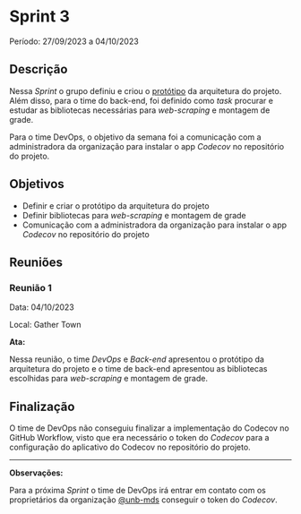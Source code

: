 # Sprint 3

Período: 27/09/2023 a 04/10/2023

## Descrição

Nessa _Sprint_ o grupo definiu e criou o [protótipo](https://www.figma.com/file/ZhAq8LRcclpWHYi4XnUySw/Sua-Grade-UnB---System-Design?type=whiteboard&node-id=0%3A1&t=cMpcdtmFllfPV9Xq-1) da arquitetura do projeto. Além disso, para o time do back-end, foi definido como _task_ procurar e estudar as bibliotecas necessárias para *web-scraping* e montagem de grade.

Para o time DevOps, o objetivo da semana foi a comunicação com a administradora da organização para instalar o app *Codecov* no repositório do projeto.

## Objetivos

- Definir e criar o protótipo da arquitetura do projeto
- Definir bibliotecas para *web-scraping* e montagem de grade
- Comunicação com a administradora da organização para instalar o app *Codecov* no repositório do projeto

## Reuniões

### Reunião 1

Data: 04/10/2023

Local: Gather Town

**Ata:**

Nessa reunião, o time *DevOps* e *Back-end* apresentou o protótipo da arquitetura do projeto e o time de back-end apresentou as bibliotecas escolhidas para *web-scraping* e montagem de grade.

## Finalização

O time de DevOps não conseguiu finalizar a implementação do Codecov no GitHub Workflow, visto que era necessário o token do *Codecov* para a configuração do aplicativo do Codecov no repositório do projeto.

---

**Observações:**

Para a próxima _Sprint_ o time de DevOps irá entrar em contato com os proprietários da organização [@unb-mds](https://github.com/unb-mds) conseguir o token do *Codecov*.
